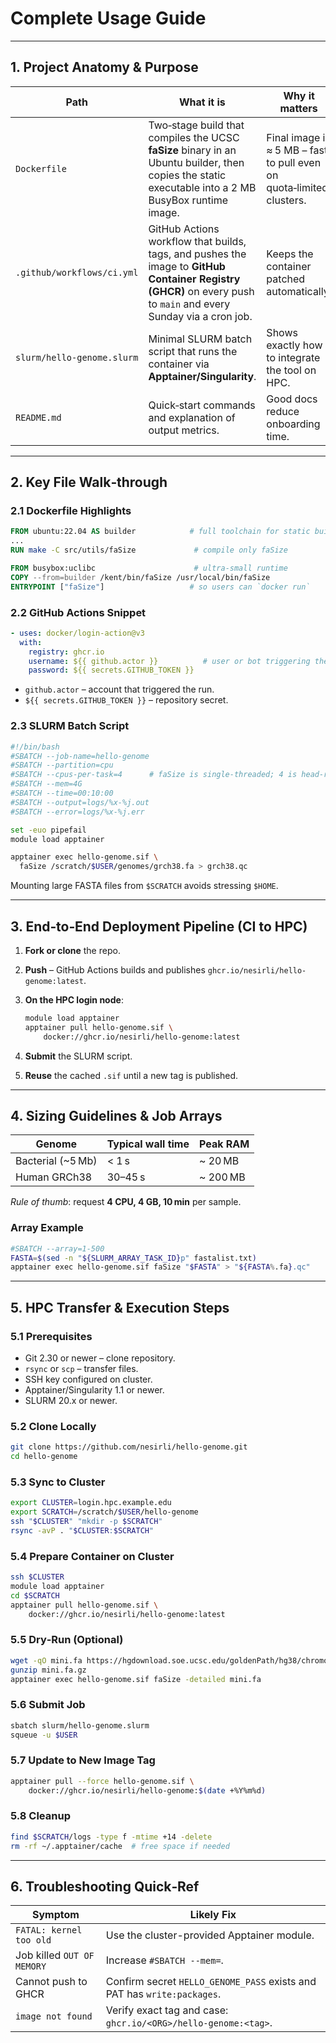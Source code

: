 # Complete Usage Guide


---

## 1. Project Anatomy & Purpose

| Path                           | What it is                                                                                                                                                       | Why it matters                                                       |
| ------------------------------ | ---------------------------------------------------------------------------------------------------------------------------------------------------------------- | -------------------------------------------------------------------- |
| `Dockerfile`      | Two‑stage build that compiles the UCSC **faSize** binary in an Ubuntu builder, then copies the static executable into a 2 MB BusyBox runtime image.              | Final image is ≈ 5 MB – fast to pull even on quota‑limited clusters. |
| `.github/workflows/ci.yml` | GitHub Actions workflow that builds, tags, and pushes the image to **GitHub Container Registry (GHCR)** on every push to `main` and every Sunday via a cron job. | Keeps the container patched automatically.                           |
| `slurm/hello-genome.slurm`     | Minimal SLURM batch script that runs the container via **Apptainer/Singularity**.                                                                                | Shows exactly how to integrate the tool on HPC.                      |
| `README.md`                    | Quick‑start commands and explanation of output metrics.                                                                                                          | Good docs reduce onboarding time.                                    |

---

## 2. Key File Walk‑through

### 2.1 Dockerfile Highlights

```dockerfile
FROM ubuntu:22.04 AS builder            # full toolchain for static build
...
RUN make -C src/utils/faSize             # compile only faSize

FROM busybox:uclibc                      # ultra‑small runtime
COPY --from=builder /kent/bin/faSize /usr/local/bin/faSize
ENTRYPOINT ["faSize"]                   # so users can `docker run`
```

### 2.2 GitHub Actions Snippet

```yaml
- uses: docker/login-action@v3
  with:
    registry: ghcr.io
    username: ${{ github.actor }}          # user or bot triggering the workflow
    password: ${{ secrets.GITHUB_TOKEN }}
```

* `github.actor` – account that triggered the run.
* `${{ secrets.GITHUB_TOKEN }}` – repository secret.

### 2.3 SLURM Batch Script

```bash
#!/bin/bash
#SBATCH --job-name=hello-genome
#SBATCH --partition=cpu
#SBATCH --cpus-per-task=4      # faSize is single‑threaded; 4 is head‑room
#SBATCH --mem=4G
#SBATCH --time=00:10:00
#SBATCH --output=logs/%x-%j.out
#SBATCH --error=logs/%x-%j.err

set -euo pipefail
module load apptainer

apptainer exec hello-genome.sif \
  faSize /scratch/$USER/genomes/grch38.fa > grch38.qc
```

Mounting large FASTA files from `$SCRATCH` avoids stressing `$HOME`.

---


## 3. End‑to‑End Deployment Pipeline (CI to HPC)

1. **Fork or clone** the repo.
2. **Push** – GitHub Actions builds and publishes `ghcr.io/nesirli/hello-genome:latest`.
3. **On the HPC login node**:

   ```bash
   module load apptainer
   apptainer pull hello-genome.sif \
       docker://ghcr.io/nesirli/hello-genome:latest
   ```
5. **Submit** the SLURM script.
6. **Reuse** the cached `.sif` until a new tag is published.

---

## 4. Sizing Guidelines & Job Arrays

| Genome             | Typical wall time | Peak RAM  |
| ------------------ | ----------------- | --------- |
| Bacterial (\~5 Mb) | < 1 s             | \~ 20 MB  |
| Human GRCh38       | 30–45 s           | \~ 200 MB |

*Rule of thumb*: request **4 CPU, 4 GB, 10 min** per sample.

### Array Example

```bash
#SBATCH --array=1-500
FASTA=$(sed -n "${SLURM_ARRAY_TASK_ID}p" fastalist.txt)
apptainer exec hello-genome.sif faSize "$FASTA" > "${FASTA%.fa}.qc"
```

---

## 5. HPC Transfer & Execution Steps

### 5.1 Prerequisites

* Git 2.30 or newer – clone repository.
* `rsync` or `scp` – transfer files.
* SSH key configured on cluster.
* Apptainer/Singularity 1.1 or newer.
* SLURM 20.x or newer.

### 5.2 Clone Locally

```bash
git clone https://github.com/nesirli/hello-genome.git
cd hello-genome
```

### 5.3 Sync to Cluster

```bash
export CLUSTER=login.hpc.example.edu
export SCRATCH=/scratch/$USER/hello-genome
ssh "$CLUSTER" "mkdir -p $SCRATCH"
rsync -avP . "$CLUSTER:$SCRATCH"
```

### 5.4 Prepare Container on Cluster

```bash
ssh $CLUSTER
module load apptainer
cd $SCRATCH
apptainer pull hello-genome.sif \
    docker://ghcr.io/nesirli/hello-genome:latest
```

### 5.5 Dry‑Run (Optional)

```bash
wget -qO mini.fa https://hgdownload.soe.ucsc.edu/goldenPath/hg38/chromosomes/chrM.fa.gz
gunzip mini.fa.gz
apptainer exec hello-genome.sif faSize -detailed mini.fa
```

### 5.6 Submit Job

```bash
sbatch slurm/hello-genome.slurm
squeue -u $USER
```

### 5.7 Update to New Image Tag

```bash
apptainer pull --force hello-genome.sif \
    docker://ghcr.io/nesirli/hello-genome:$(date +%Y%m%d)
```

### 5.8 Cleanup

```bash
find $SCRATCH/logs -type f -mtime +14 -delete
rm -rf ~/.apptainer/cache  # free space if needed
```

---

## 6. Troubleshooting Quick‑Ref

| Symptom                    | Likely Fix                                                              |
| -------------------------- | ----------------------------------------------------------------------- |
| `FATAL: kernel too old`    | Use the cluster-provided Apptainer module.                              |
| Job killed `OUT OF MEMORY` | Increase `#SBATCH --mem=`.                                              |
| Cannot push to GHCR        | Confirm secret `HELLO_GENOME_PASS` exists and PAT has `write:packages`. |
| `image not found`          | Verify exact tag and case: `ghcr.io/<ORG>/hello-genome:<tag>`.          |



